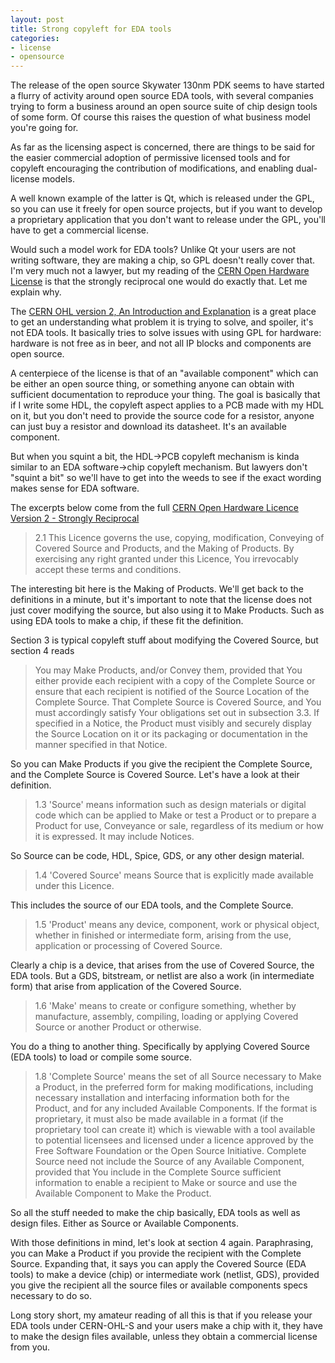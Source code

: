 ```yaml
---
layout: post
title: Strong copyleft for EDA tools
categories:
- license
- opensource
---
```


The release of the open source Skywater 130nm PDK seems to have started a flurry of activity around open source EDA tools, with several companies trying to form a business around an open source suite of chip design tools of some form. Of course this raises the question of what business model you're going for.

As far as the licensing aspect is concerned, there are things to be said for the easier commercial adoption of permissive licensed tools and for copyleft encouraging the contribution of modifications, and enabling dual-license models.

A well known example of the latter is Qt, which is released under the GPL, so you can use it freely for open source projects, but if you want to develop a proprietary application that you don't want to release under the GPL, you'll have to get a commercial license.

Would such a model work for EDA tools? Unlike Qt your users are not writing software, they are making a chip, so GPL doesn't really cover that. I'm very much not a lawyer, but my reading of the [CERN Open Hardware License](https://cern-ohl.web.cern.ch/home) is that the strongly reciprocal one would do exactly that. Let me explain why.

The [CERN OHL version 2, An Introduction and Explanation](https://ohwr.org/project/cernohl/wikis/uploads/0be6f561d2b4a686c5765c74be32daf9/CERN_OHL_rationale.pdf) is a great place to get an understanding what problem it is trying to solve, and spoiler, it's not EDA tools. It basically tries to solve issues with using GPL for hardware: hardware is not free as in beer, and not all IP blocks and components are open source.

A centerpiece of the license is that of an "available component" which can be either an open source thing, or something anyone can obtain with sufficient documentation to reproduce your thing. The goal is basically that if I write some HDL, the copyleft aspect applies to a PCB made with my HDL on it, but you don't need to provide the source code for a resistor, anyone can just buy a resistor and download its datasheet. It's an available component.

But when you squint a bit, the HDL->PCB copyleft mechanism is kinda similar to an EDA software->chip copyleft mechanism. But lawyers don't "squint a bit" so we'll have to get into the weeds to see if the exact wording makes sense for EDA software.

The excerpts below come from the full [CERN Open Hardware Licence Version 2 - Strongly Reciprocal](https://ohwr.org/cern_ohl_s_v2.txt)

>   2.1 This Licence governs the use, copying, modification, Conveying
      of Covered Source and Products, and the Making of Products. By
      exercising any right granted under this Licence, You irrevocably
      accept these terms and conditions.

The interesting bit here is the Making of Products. We'll get back to the definitions in a minute, but it's important to note that the license does not just cover modifying the source, but also using it to Make Products. Such as using EDA tools to make a chip, if these fit the definition.

Section 3 is typical copyleft stuff about modifying the Covered Source, but section 4 reads

> You may Make Products, and/or Convey them, provided that You either
provide each recipient with a copy of the Complete Source or ensure
that each recipient is notified of the Source Location of the Complete
Source. That Complete Source is Covered Source, and You must
accordingly satisfy Your obligations set out in subsection 3.3. If
specified in a Notice, the Product must visibly and securely display
the Source Location on it or its packaging or documentation in the
manner specified in that Notice.

So you can Make Products if you give the recipient the Complete Source, and the Complete Source is Covered Source. Let's have a look at their definition.

>  1.3 'Source' means information such as design materials or digital
      code which can be applied to Make or test a Product or to
      prepare a Product for use, Conveyance or sale, regardless of its
      medium or how it is expressed. It may include Notices.

So Source can be code, HDL, Spice, GDS, or any other design material.

>  1.4 'Covered Source' means Source that is explicitly made available
      under this Licence.

This includes the source of our EDA tools, and the Complete Source.

>  1.5 'Product' means any device, component, work or physical object,
      whether in finished or intermediate form, arising from the use,
      application or processing of Covered Source.

Clearly a chip is a device, that arises from the use of Covered Source, the EDA tools.
But a GDS, bitstream, or netlist are also a work (in intermediate form) that arise from application of the Covered Source.

>  1.6 'Make' means to create or configure something, whether by
      manufacture, assembly, compiling, loading or applying Covered
      Source or another Product or otherwise.

You do a thing to another thing. Specifically by applying Covered Source (EDA tools) to load or compile some source.

>  1.8 'Complete Source' means the set of all Source necessary to Make
      a Product, in the preferred form for making modifications,
      including necessary installation and interfacing information
      both for the Product, and for any included Available Components.
      If the format is proprietary, it must also be made available in
      a format (if the proprietary tool can create it) which is
      viewable with a tool available to potential licensees and
      licensed under a licence approved by the Free Software
      Foundation or the Open Source Initiative. Complete Source need
      not include the Source of any Available Component, provided that
      You include in the Complete Source sufficient information to
      enable a recipient to Make or source and use the Available
      Component to Make the Product.

So all the stuff needed to make the chip basically, EDA tools as well as design files. Either as Source or Available Components.

With those definitions in mind, let's look at section 4 again. Paraphrasing, you can Make a Product if you provide the recipient with the Complete Source. Expanding that, it says you can apply the Covered Source (EDA tools) to make a device (chip) or intermediate work (netlist, GDS), provided you give the recipient all the source files or available components specs necessary to do so.

Long story short, my amateur reading of all this is that if you release your EDA tools under CERN-OHL-S and your users make a chip with it, they have to make the design files available, unless they obtain a commercial license from you.